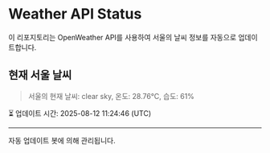 
# Weather API Status

이 리포지토리는 OpenWeather API를 사용하여 서울의 날씨 정보를 자동으로 업데이트합니다.

## 현재 서울 날씨
> 서울의 현재 날씨: clear sky, 온도: 28.76°C, 습도: 61%

⏳ 업데이트 시간: 2025-08-12 11:24:46 (UTC)

---
자동 업데이트 봇에 의해 관리됩니다.

